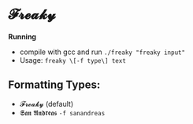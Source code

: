 # 𝓕𝓻𝓮𝓪𝓴𝔂 
**Running**
* compile with gcc and run `./freaky "freaky input"`
* Usage: `freaky \[-f type\] text`

## Formatting Types:
- 𝓕𝓻𝓮𝓪𝓴𝔂 (default)
- 𝕾𝖆𝖓 𝕬𝖓𝖉𝖗𝖊𝖆𝖘 `-f sanandreas`
